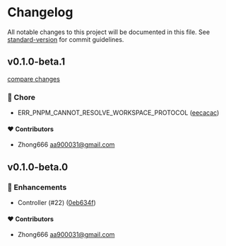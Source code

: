 # Changelog

All notable changes to this project will be documented in this file. See [standard-version](https://github.com/conventional-changelog/standard-version) for commit guidelines.


## v0.1.0-beta.1

[compare changes](https://github.com/aa900031/ginjou/compare/@ginjou/with-supabase@0.1.0-beta.0...@ginjou/with-supabase@0.1.0-beta.1)

### 🏡 Chore

-  ERR_PNPM_CANNOT_RESOLVE_WORKSPACE_PROTOCOL ([eecacac](https://github.com/aa900031/ginjou/commit/eecacac61c72de8153e9f9936844a892bc7d9d16))



#### ❤️ Contributors

- Zhong666 <aa900031@gmail.com>

## v0.1.0-beta.0



### 🚀 Enhancements

-  Controller (#22) ([0eb634f](https://github.com/aa900031/ginjou/commit/0eb634f628a541f1bfaa7e4c2b2c4cf90e25a3b1))



#### ❤️ Contributors

- Zhong666 <aa900031@gmail.com>